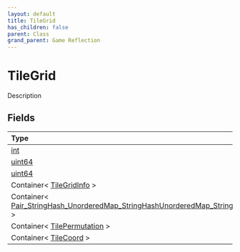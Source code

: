 ```yaml
---
layout: default
title: TileGrid
has_children: false
parent: Class
grand_parent: Game Reflection
---
```

# TileGrid
Description 

## Fields

| Type | Name |
|:----------|:--------------|
| [int](/riftbreaker-wiki/docs/game-reflection/enums/int/) | counter |
| [uint64](/riftbreaker-wiki/docs/game-reflection/components/uint64/) | width |
| [uint64](/riftbreaker-wiki/docs/game-reflection/components/uint64/) | height |
| Container< [TileGridInfo](/riftbreaker-wiki/docs/game-reflection/classes/tile_grid_info/) > | tiles |
| Container< [Pair_StringHash_UnorderedMap_StringHashUnorderedMap_StringHashUnorderedMap_StringHashVector_int](/riftbreaker-wiki/docs/game-reflection/classes/pair__string_hash__unordered_map__string_hash_unordered_map__string_hash_unordered_map__string_hash_vector_int/) > | permutations_map |
| Container< [TilePermutation](/riftbreaker-wiki/docs/game-reflection/classes/tile_permutation/) > | permutations_vec |
| Container< [TileCoord](/riftbreaker-wiki/docs/game-reflection/classes/tile_coord/) > | free_coords |

